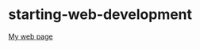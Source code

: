 # starting-web-development
[My web page](https://desouzathiago.github.io/starting-web-development/)
